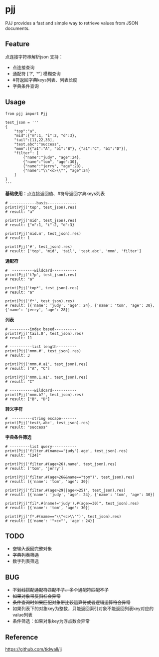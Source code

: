 # pjj
PJJ provides a fast and simple way to retrieve values from JSON documents.
    

## Feature
点连接字符串解析json
支持：    
- 点连接查询     
- 通配符 ['?', '*'] 模糊查询      
- #符返回字典keys列表、列表长度      
- 字典条件查询     


## Usage

```
from pjj import Pjj

test_json = '''
{
    "top":"a", 
    "mid":{"m":1, "i":2, "d":3}, 
    "tail":[11,22,33], 
    "test.abc":"success", 
    "mmm":[{"a1":"A", "b1":"B"}, {"a1":"C", "b1":"D"}],
    "filter": [
        {"name":"judy", "age":24},
        {"name":"tom", "age":30},
        {"name":"jerry", "age":28},
        {"name":"\\"<c>\\"", "age":24}
    ]
}
''' 
```
**基础使用**：点连接返回值、#符号返回字典keys列表
```
# ------------basis-------------
print(Pjj('top', test_json).res)
# result: "a"

print(Pjj('mid', test_json).res)
# result: {"m":1, "i":2, "d":3}

print(Pjj('mid.m', test_json).res)
# result: 1

print(Pjj('#', test_json).res)
# result: ['top', 'mid', 'tail', 'test.abc', 'mmm', 'filter']
``` 
**通配符**
```
#  ----------wildcard-----------
print(Pjj('t?p', test_json).res)
# result: "a"

print(Pjj('top*', test_json).res)
# result: "a"

print(Pjj('f*', test_json).res)
# result: [{'name': 'judy', 'age': 24}, {'name': 'tom', 'age': 30}, {'name': 'jerry', 'age': 28}]
```
**列表**
```
# ---------index based----------
print(Pjj('tail.0', test_json).res)
# result: 11

# ----------list length---------
print(Pjj('mmm.#', test_json).res)
# result: 3

print(Pjj('mmm.#.a1', test_json).res)
# result: ["A", "C"]

print(Pjj('mmm.1.a1', test_json).res)
# result: "C"

# -----------wildcard-----------
print(Pjj('mmm.b?', test_json).res)
# result: ["B", "D"]
```
**转义字符**
```
#  ---------string escape-------
print(Pjj('test\.abc', test_json).res)
# result: "success"
```
**字典条件筛选**
```
# ---------list query-----------
print(Pjj('filter.#(name=="judy").age', test_json).res)
# result: "[24]"

print(Pjj('filter.#(age>26).name', test_json).res)
# result: ['tom', 'jerry']

print(Pjj('filter.#(age>26&&name=="tom")', test_json).res)
# result: [{'name': 'tom', 'age': 30}]

print(Pjj('filter.#(age>29||age<=25)', test_json).res)
# result: [{'name': 'judy', 'age': 24}, {'name': 'tom', 'age': 30}]

print(Pjj("fil*.#(name!='judy').#(age>=30)", test_json).res)
# result: [{'name': 'tom', 'age': 30}]

print(Pjj('f*.#(name=="\\"<c>\\"")', test_json).res)
# result: [{'name': '"<c>"', 'age': 24}]
```

## TODO
- ~~空输入返回完整对象~~    
- ~~字典列表筛选~~  
- 数字列表筛选  
 


## BUG
- ~~下划线搭配通配符匹配不了、多个通配符匹配不了~~    
- ~~如果对象带反斜杠会异常~~
- ~~条件查询时如果匹配对象带比较运算符或者逻辑运算符会异常~~    
- 如果列表下的对象key为整数，只能返回索引对象不能返回列表key对应的value列表
- 条件筛选：如果对象key为浮点数会异常
## Reference
https://github.com/tidwall/jj
